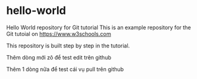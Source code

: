 # hello-world
Hello World repository for Git tutorial
This is an example repository for the Git tutoial on https://www.w3schools.com

This repository is built step by step in the tutorial.

Thêm dòng mới zô để test edit trên github

Thêm 1 dòng nữa để test cái vụ pull trên github
